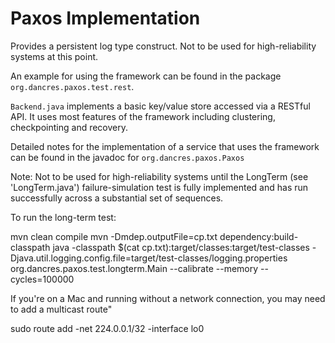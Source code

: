 Paxos Implementation
====================

Provides a persistent log type construct. Not to be used for high-reliability 
systems at this point.

An example for using the framework can be found in the package `org.dancres.paxos.test.rest`.

`Backend.java` implements a basic key/value store accessed via a RESTful API. It uses most
features of the framework including clustering, checkpointing and recovery.

Detailed notes for the implementation of a service that uses the framework can be found in
the javadoc for `org.dancres.paxos.Paxos`

 Note: Not to be used for high-reliability systems until the LongTerm (see 'LongTerm.java')
 failure-simulation test is fully implemented and has run successfully across a substantial 
 set of sequences.

To run the long-term test:

mvn clean compile
mvn -Dmdep.outputFile=cp.txt dependency:build-classpath
java -classpath $(cat cp.txt):target/classes:target/test-classes  -Djava.util.logging.config.file=target/test-classes/logging.properties  org.dancres.paxos.test.longterm.Main --calibrate --memory --cycles=100000

If you're on a Mac and running without a network connection, you may need to add a multicast route"

sudo route add -net 224.0.0.1/32 -interface lo0
